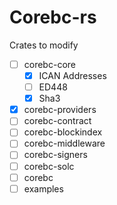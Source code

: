 # Corebc-rs

Crates to modify

- [ ] corebc-core
  - [x] ICAN Addresses
  - [ ] ED448
  - [x] Sha3
- [x] corebc-providers
- [ ] corebc-contract
- [ ] corebc-blockindex
- [ ] corebc-middleware
- [ ] corebc-signers
- [ ] corebc-solc
- [ ] corebc
- [ ] examples

